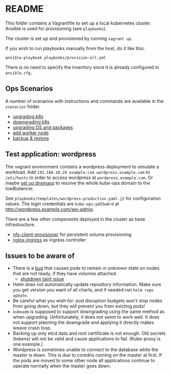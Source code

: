 # README

This folder contains a Vagrantfile to set up a local kubernetes cluster.
Ansible is used for provisioning (see `playbooks`).

The cluster is set up and provisioned by running `vagrant up`.

If you wish to run playbooks manually from the host, do it like this:
```
ansible-playbook playbooks/provision-all.yml
```
There is no need to specify the inventory since it is already configured in
`ansible.cfg`.

## Ops Scenarios

A number of scenarios with instructions and commands are available in the
`scenarios` folder.

- [upgrading k8s](scenarios/upgrading-k8s.md)
- [downgrading k8s](scenarios/downgrading-k8s.md)
- [upgrading OS and packages](scenarios/upgrading-os.md)
- [add worker node](scenarios/add-worker.md)
- [backup & restore](scenarios/backup-restore.md)

## Test application: wordpress

The vagrant environment contains a wordpress deployment to simulate a workload.
Add `192.168.10.20 example.com wordpress.example.com` to `/etc/hosts` in order
to access wordpress at `wordpress.example.com`. Or maybe [set up dnsmasq](https://www.linux.com/learn/intro-to-linux/2018/2/advanced-dnsmasq-tips-and-tricks)
to resolve the whole kube-ops domain to the loadbalancer.

See `playbooks/templates/wordpress-production.yaml.j2` for configuration values.
The login credentials are `kube-ops:p455w0rd` at http://wordpress.example.com/wp-admin.

There are a few other components deployed in the cluster as base infrastructure.

- [nfs-client-provisioner](https://hub.kubeapps.com/charts/stable/nfs-client-provisioner)
for persistent volume provisioning
- [nginx-ingress](https://hub.kubeapps.com/charts/stable/nginx-ingress) as
ingress controller

## Issues to be aware of

- There is a [bug](https://github.com/kubernetes/kubernetes/issues/55713)
that causes pods to remain in unknown state on nodes that are not ready, if they
have volumes attached.
    - [shutdown taint issue](https://github.com/kubernetes/kubernetes/issues/58635)
- Helm does not automatically update repository information. Make sure you get
version you want of all charts, and if needed run `helm repo update`.
- Be careful what you wish for: pod disruption budgets won't stop nodes from
going down, but they will prevent you from evicting pods!
- `kubeadm` is supposed to support downgrading using the same method as when
upgrading. Unfortunately, it does not seem to work well. It does not support
planning the downgrade and applying it directly makes weave crash loop.
- Backing up only etcd data and root certificate is not enough. Old secrets
(tokens) will not be valid and cause applications to fail. (Kube-proxy is one
example.)
- Wordpress is sometimes unable to connect to the database while the master is
down. This is due to coredns running on the master at first. If the pods are
moved to some other node all applications continue to operate normally when the
master goes down.
